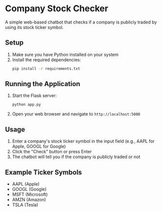 # Company Stock Checker

A simple web-based chatbot that checks if a company is publicly traded by using its stock ticker symbol.

## Setup

1. Make sure you have Python installed on your system
2. Install the required dependencies:
   ```bash
   pip install -r requirements.txt
   ```

## Running the Application

1. Start the Flask server:
   ```bash
   python app.py
   ```
2. Open your web browser and navigate to `http://localhost:5000`

## Usage

1. Enter a company's stock ticker symbol in the input field (e.g., AAPL for Apple, GOOGL for Google)
2. Click the "Check" button or press Enter
3. The chatbot will tell you if the company is publicly traded or not

## Example Ticker Symbols
- AAPL (Apple)
- GOOGL (Google)
- MSFT (Microsoft)
- AMZN (Amazon)
- TSLA (Tesla) 